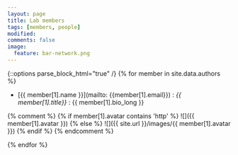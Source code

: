 ```yaml
---
layout: page
title: Lab members
tags: [members, people]
modified: 
comments: false
image:
  feature: bar-network.png
---
```


{::options parse_block_html="true" /}
{% for member in site.data.authors %}
* [{{ member[1].name }}](mailto: {{member[1].email}})
  : _{{ member[1].title}}_
  : {{ member[1].bio_long }}

{% comment %}
{% if member[1].avatar contains 'http' %}
![]({{ member[1].avatar }})
{% else %}
![]({{ site.url }}/images/{{ member[1].avatar }})
{% endif %}
{% endcomment %}

{% endfor %}